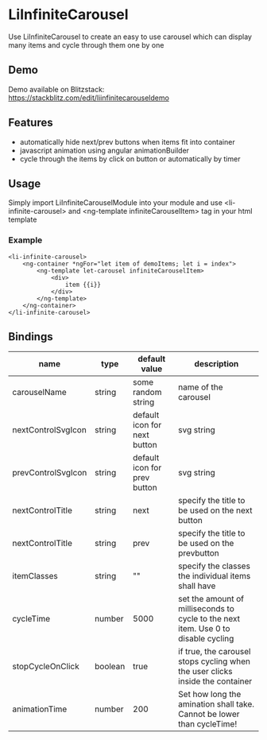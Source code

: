 # LiInfiniteCarousel

Use LiInfiniteCarousel to create an easy to use carousel which can display many items and cycle through them one by one

## Demo
Demo available on Blitzstack: https://stackblitz.com/edit/liinfinitecarouseldemo

## Features

 - automatically hide next/prev buttons when items fit into container
 - javascript animation using angular animationBuilder
 - cycle through the items by click on button or automatically by timer

## Usage
Simply import LiInfiniteCarouselModule into your module and use \<li-infinite-carousel> and \<ng-template infiniteCarouselItem> tag in your html template

### Example

    <li-infinite-carousel>
		<ng-container *ngFor="let item of demoItems; let i = index">
			<ng-template let-carousel infiniteCarouselItem>
				<div>
					item {{i}}
				</div>
			</ng-template>
		</ng-container>
	</li-infinite-carousel>

## Bindings

|name|type|default value |description|
|----|----|--------------|-----------|
|carouselName|string|some random string|name of the carousel|
|nextControlSvgIcon|string| default icon for next button|svg string|
|prevControlSvgIcon|string| default icon for prev button|svg string|
|nextControlTitle|string|next|specify the title to be used on the next button|
|nextControlTitle|string|prev|specify the title to be used on the prevbutton|
|itemClasses|string|""|specify the classes the individual items shall have|
|cycleTime|number|5000|set the amount of milliseconds to cycle to the next item. Use 0 to disable cycling|
|stopCycleOnClick|boolean|true|if true, the carousel stops cycling when the user clicks inside the container|
|animationTime|number|200|Set how long the amination shall take. Cannot be lower than cycleTime!|

